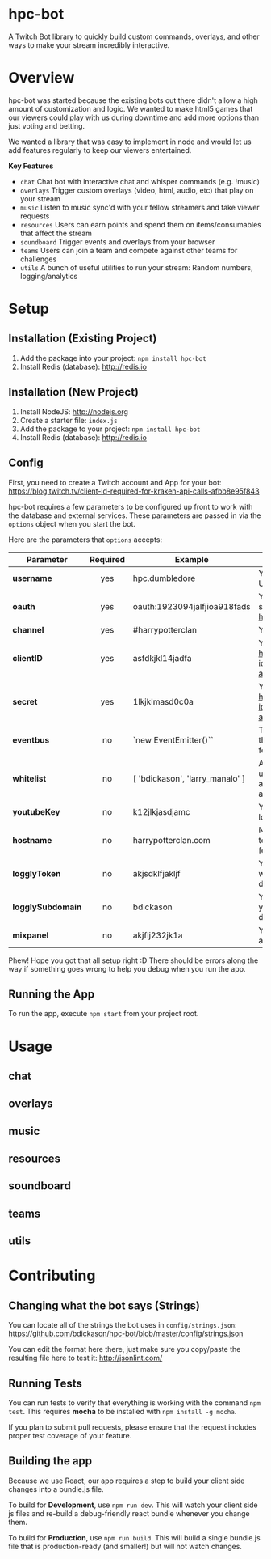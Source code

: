 # hpc-bot
A Twitch Bot library to quickly build custom commands, overlays, and other ways to make your stream incredibly interactive.

# Overview

hpc-bot was started because the existing bots out there didn't allow a high amount of customization and logic. We wanted to make html5 games that our viewers could play with us during downtime and add more options than just voting and betting.

We wanted a library that was easy to implement in node and would let us add features regularly to keep our viewers entertained.

**Key Features**
* `chat` Chat bot with interactive chat and whisper commands (e.g. !music)
* `overlays` Trigger custom overlays (video, html, audio, etc) that play on your stream
* `music` Listen to music sync'd with your fellow streamers and take viewer requests
* `resources` Users can earn points and spend them on items/consumables that affect the stream
* `soundboard` Trigger events and overlays from your browser
* `teams` Users can join a team and compete against other teams for challenges
* `utils` A bunch of useful utilities to run your stream: Random numbers, logging/analytics

# Setup

## Installation (Existing Project)

1. Add the package into your project: `npm install hpc-bot`
1. Install Redis (database): http://redis.io

## Installation (New Project)

1. Install NodeJS: http://nodejs.org
1. Create a starter file: `index.js`
1. Add the package to your project: `npm install hpc-bot`
1. Install Redis (database): http://redis.io

## Config

First, you need to create a Twitch account and App for your bot: https://blog.twitch.tv/client-id-required-for-kraken-api-calls-afbb8e95f843

hpc-bot requires a few parameters to be configured up front to work with the database and external services. These parameters are passed in via the `options` object when you start the bot.

Here are the parameters that `options` accepts:


| Parameter    | Required | Example | Description |
| --------     | :------: | ------- | ----------- |
| **username** | yes  | hpc.dumbledore | Your bot's Twitch Username (required) |
| **oauth**    | yes  | oauth:1923094jalfjioa918fads | Your Twitch oauth hash. see: http://twitchapps.com/tmi/ |
| **channel**  | yes  | #harrypotterclan | Your Twitch chat channel |
| **clientID** | yes  | asfdkjkl14jadfa | Your Twitch app Client ID - https://blog.twitch.tv/client-id-required-for-kraken-api-calls-afbb8e95f843 |
| **secret**   | yes  | 1lkjklmasd0c0a  | Your Twitch app Secret - https://blog.twitch.tv/client-id-required-for-kraken-api-calls-afbb8e95f843 |
| **eventbus** | no   | `new EventEmitter()`` | The eventemitter object that the bot uses to call/listen for events |
| **whitelist** | no  | [ 'bdickason', 'larry_manalo' ] | An array of twitch usernames that have access to the web interface and whitelisted commands |
| **youtubeKey** | no | k12jlkjasdjamc | Your Youtube API key to load music videos |
| **hostname** | no | harrypotterclan.com | Necessary for testing/deploying the music feature |
| **logglyToken** | no | akjsdklfjakljf | Your Loggly token if you want to log events for debugging purposes |
| **logglySubdomain** | no | bdickason | Your Loggly subdomain if you want to log events for debugging purposes |
| **mixpanel** | no   | akjflj232jk1a   | Your Mixpanel ID to save analytics |

Phew! Hope you got that all setup right :D There should be errors along the way if something goes wrong to help you debug when you run the app.

## Running the App

To run the app, execute `npm start` from your project root.

# Usage

## chat

## overlays

## music

## resources

## soundboard

## teams

## utils

# Contributing
## Changing what the bot says (Strings)

You can locate all of the strings the bot uses in `config/strings.json`: https://github.com/bdickason/hpc-bot/blob/master/config/strings.json

You can edit the format here there, just make sure you copy/paste the resulting file here to test it: http://jsonlint.com/


## Running Tests

You can run tests to verify that everything is working with the command `npm test`. This requires **mocha** to be installed with `npm install -g mocha`.

If you plan to submit pull requests, please ensure that the request includes proper test coverage of your feature.


## Building the app

Because we use React, our app requires a step to build your client side changes into a bundle.js file.

To build for **Development**, use `npm run dev`. This will watch your client side js files and re-build a debug-friendly react bundle whenever you change them.

To build for **Production**, use `npm run build`. This will build a single bundle.js file that is production-ready (and smaller!) but will not watch changes.
